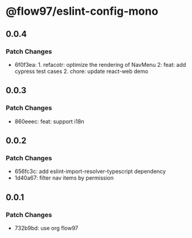 # @flow97/eslint-config-mono

## 0.0.4

### Patch Changes

- 6f0f3ea: 1. refacotr: optimize the rendering of NavMenu
  2: feat: add cypress test cases 2. chore: update react-web demo

## 0.0.3

### Patch Changes

- 860eeec: feat: support i18n

## 0.0.2

### Patch Changes

- 656fc3c: add eslint-import-resolver-typescript dependency
- 1d40a67: filter nav items by permission

## 0.0.1

### Patch Changes

- 732b9bd: use org flow97
